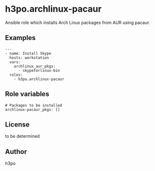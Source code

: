 h3po.archlinux-pacaur
=============

Ansible role which installs Arch Linux packages from AUR using pacaur.

Examples
--------
```
---
- name: Install Skype
  hosts: workstation
  vars:
    archlinux_aur_pkgs:
      - skypeforlinux-bin
  roles:
    - h3po.archlinux-pacaur
```

Role variables
--------------
```
# Packages to be installed
archlinux-pacaur_pkgs: []
```

License
-------
to be determined

Author
------
h3po

